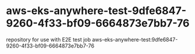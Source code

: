 # aws-eks-anywhere-test-9dfe6847-9260-4f33-bf09-6664873e7bb7-76
repository for use with E2E test job aws-eks-anywhere-test:9dfe6847-9260-4f33-bf09-6664873e7bb7-76
